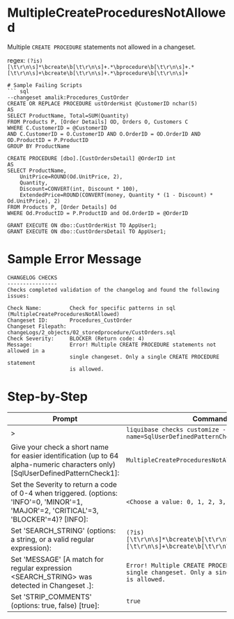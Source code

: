 # MultipleCreateProceduresNotAllowed

Multiple `CREATE PROCEDURE` statements not allowed in a changeset.

regex: `(?is)[\t\r\n\s]*\bcreate\b[\t\r\n\s]+.*\bprocedure\b[\t\r\n\s]+.*[\t\r\n\s]+\bcreate\b[\t\r\n\s]+.*\bprocedure\b[\t\r\n\s]+`

```
# Sample Failing Scripts
``` sql
--changeset amalik:Procedures_CustOrder
CREATE OR REPLACE PROCEDURE ustOrderHist @CustomerID nchar(5)
AS
SELECT ProductName, Total=SUM(Quantity)
FROM Products P, [Order Details] OD, Orders O, Customers C
WHERE C.CustomerID = @CustomerID
AND C.CustomerID = O.CustomerID AND O.OrderID = OD.OrderID AND OD.ProductID = P.ProductID
GROUP BY ProductName 

CREATE PROCEDURE [dbo].[CustOrdersDetail] @OrderID int
AS
SELECT ProductName,
    UnitPrice=ROUND(Od.UnitPrice, 2),
    Quantity,
    Discount=CONVERT(int, Discount * 100), 
    ExtendedPrice=ROUND(CONVERT(money, Quantity * (1 - Discount) * Od.UnitPrice), 2)
FROM Products P, [Order Details] Od
WHERE Od.ProductID = P.ProductID and Od.OrderID = @OrderID

GRANT EXECUTE ON dbo::CustOrderHist TO AppUser1;  
GRANT EXECUTE ON dbo::CustOrdersDetail TO AppUser1; 
```

# Sample Error Message
```
CHANGELOG CHECKS
----------------
Checks completed validation of the changelog and found the following issues:

Check Name:         Check for specific patterns in sql (MultipleCreateProceduresNotAllowed)
Changeset ID:       Procedures_CustOrder
Changeset Filepath: changeLogs/2_objects/02_storedprocedure/CustOrders.sql
Check Severity:     BLOCKER (Return code: 4)
Message:            Error! Multiple CREATE PROCEDURE statements not allowed in a
                    single changeset. Only a single CREATE PROCEDURE statement
                    is allowed.
```

# Step-by-Step
| Prompt | Command or User Input |
| ------ | ----------------------|
| > | `liquibase checks customize --check-name=SqlUserDefinedPatternCheck` |
| Give your check a short name for easier identification (up to 64 alpha-numeric characters only) [SqlUserDefinedPatternCheck1]: | `MultipleCreateProceduresNotAllowed` |
| Set the Severity to return a code of 0-4 when triggered. (options: 'INFO'=0, 'MINOR'=1, 'MAJOR'=2, 'CRITICAL'=3, 'BLOCKER'=4)? [INFO]: | `<Choose a value: 0, 1, 2, 3, 4>` |
| Set 'SEARCH_STRING' (options: a string, or a valid regular expression): | `(?is)[\t\r\n\s]*\bcreate\b[\t\r\n\s]+.*\bprocedure\b[\t\r\n\s]+.*[\t\r\n\s]+\bcreate\b[\t\r\n\s]+.*\bprocedure\b[\t\r\n\s]+` |
| Set 'MESSAGE' [A match for regular expression <SEARCH_STRING> was detected in Changeset <CHANGESET>.]: | `Error! Multiple CREATE PROCEDURE statements not allowed in a single changeset. Only a single CREATE PROCEDURE statement is allowed.` |
| Set 'STRIP_COMMENTS' (options: true, false) [true]: | `true` |
